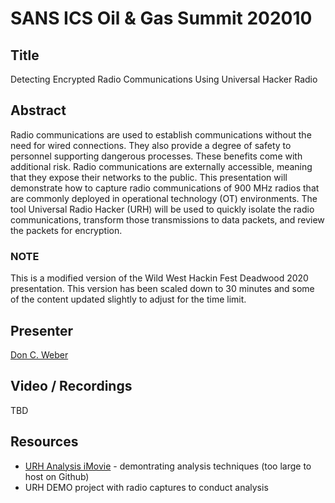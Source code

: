 # SANS ICS Oil & Gas Summit 202010

## Title

Detecting Encrypted Radio Communications Using Universal Hacker Radio

## Abstract

Radio communications are used to establish communications without the need for wired connections. They also provide a degree of safety to personnel supporting dangerous processes. These benefits come with additional risk. Radio communications are externally accessible, meaning that they expose their networks to the public. This presentation will demonstrate how to capture radio communications of 900 MHz radios that are commonly deployed in operational technology (OT) environments. The tool Universal Radio Hacker (URH) will be used to quickly isolate the radio communications, transform those transmissions to data packets, and review the packets for encryption.

### NOTE

This is a modified version of the Wild West Hackin Fest Deadwood 2020 presentation. This version has been scaled down to 30 minutes and some of the content updated slightly to adjust for the time limit.

## Presenter

[Don C. Weber](https://twitter.com/cutaway)

## Video / Recordings

TBD

## Resources

* [URH Analysis iMovie](https://www.cutawaysecurity.com/wp-content/uploads/2020/09/CutSec_WWHF_URH_HowTo2.mp4) - demontrating analysis techniques (too large to host on Github)
* URH DEMO project with radio captures to conduct analysis